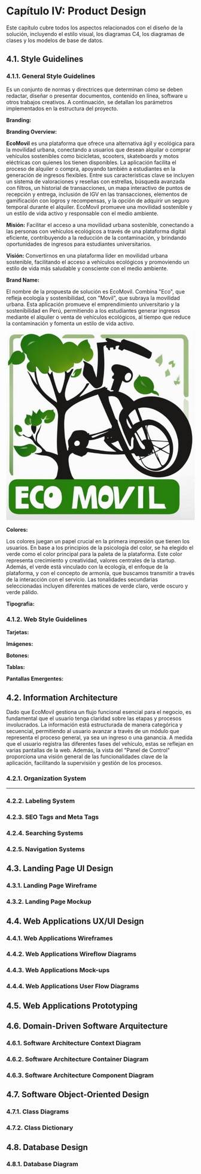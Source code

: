 # Capítulo IV: Product Design

Este capítulo cubre todos los aspectos relacionados con el diseño de la solución, incluyendo el estilo visual, los diagramas C4, los diagramas de clases y los modelos de base de datos.

## 4.1. Style Guidelines

### 4.1.1. General Style Guidelines

Es un conjunto de normas y directrices que determinan cómo se deben redactar, diseñar o presentar documentos, contenido en línea, software u otros trabajos creativos. A continuación, se detallan los parámetros implementados en la estructura del proyecto.

**Branding:**

**Branding Overview:**

**EcoMovil** es una plataforma que ofrece una alternativa ágil y ecológica para la movilidad urbana, conectando a usuarios que desean alquilar o comprar vehículos sostenibles como bicicletas, scooters, skateboards y motos eléctricas con quienes los tienen disponibles. La aplicación facilita el proceso de alquiler o compra, apoyando también a estudiantes en la generación de ingresos flexibles. Entre sus características clave se incluyen un sistema de valoraciones y reseñas con estrellas, búsqueda avanzada con filtros, un historial de transacciones, un mapa interactivo de puntos de recepción y entrega, inclusión de IGV en las transacciones, elementos de gamificación con logros y recompensas, y la opción de adquirir un seguro temporal durante el alquiler. EcoMovil promueve una movilidad sostenible y un estilo de vida activo y responsable con el medio ambiente.

**Misión:** Facilitar el acceso a una movilidad urbana sostenible, conectando a las personas con vehículos ecológicos a través de una plataforma digital eficiente, contribuyendo a la reducción de la contaminación, y brindando oportunidades de ingresos para estudiantes universitarios.

**Visión:** Convertirnos en una plataforma líder en movilidad urbana sostenible, facilitando el acceso a vehículos ecológicos y promoviendo un estilo de vida más saludable y consciente con el medio ambiente.

**Brand Name:**

El nombre de la propuesta de solución es EcoMovil. Combina "Eco", que refleja ecología y sostenibilidad, con "Movil", que subraya la movilidad urbana. Esta aplicación promueve el emprendimiento universitario y la sostenibilidad en Perú, permitiendo a los estudiantes generar ingresos mediante el alquiler o venta de vehículos ecológicos, al tiempo que reduce la contaminación y fomenta un estilo de vida activo.

<img src="/assets/perfil/ecomovil.jpg">

**Colores:**

Los colores juegan un papel crucial en la primera impresión que tienen los usuarios. En base a los principios de la psicología del color, se ha elegido el verde como el color principal para la paleta de la plataforma. Este color representa crecimiento y creatividad, valores centrales de la startup. Además, el verde está vinculado con la ecología, el enfoque de la plataforma, y con el concepto de armonía, que buscamos transmitir a través de la interacción con el servicio. Las tonalidades secundarias seleccionadas incluyen diferentes matices de verde claro, verde oscuro y verde pálido.

**Tipografia:**

### 4.1.2. Web Style Guidelines



**Tarjetas:**

**Imágenes:**

**Botones:**

**Tablas:**

**Pantallas Emergentes:**

## 4.2. Information Architecture

Dado que EcoMovil gestiona un flujo funcional esencial para el negocio, es fundamental que el usuario tenga claridad sobre las etapas y procesos involucrados. La información está estructurada de manera categórica y secuencial, permitiendo al usuario avanzar a través de un módulo que representa el proceso general, ya sea un ingreso o una ganancia. A medida que el usuario registra las diferentes fases del vehículo, estas se reflejan en varias pantallas de la web. Además, la vista del "Panel de Control" proporciona una visión general de las funcionalidades clave de la aplicación, facilitando la supervisión y gestión de los procesos.

### 4.2.1. Organization System


-------------------

### 4.2.2. Labeling System

### 4.2.3. SEO Tags and Meta Tags

### 4.2.4. Searching Systems

### 4.2.5. Navigation Systems

## 4.3. Landing Page UI Design

### 4.3.1. Landing Page Wireframe

### 4.3.2. Landing Page Mockup

## 4.4. Web Applications UX/UI Design

### 4.4.1. Web Applications Wireframes

### 4.4.2. Web Applications Wireflow Diagrams

### 4.4.3. Web Applications Mock-ups

### 4.4.4. Web Applications User Flow Diagrams 

## 4.5. Web Applications Prototyping

## 4.6. Domain-Driven Software Arquitecture

### 4.6.1. Software Architecture Context Diagram 

### 4.6.2. Software Architecture Container Diagram

### 4.6.3. Software Architecture Component Diagram

## 4.7. Software Object-Oriented Design
### 4.7.1. Class Diagrams

### 4.7.2. Class Dictionary

## 4.8. Database Design

### 4.8.1. Database Diagram

